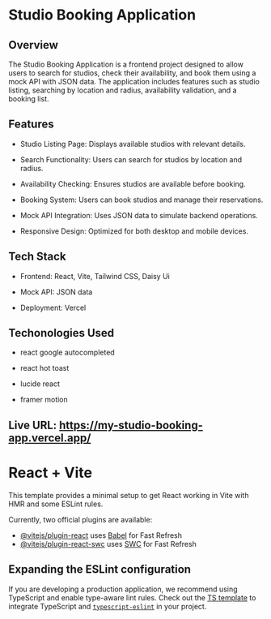 # Studio Booking Application

## Overview
 The Studio Booking Application is a frontend project designed to allow users to search for studios, check their availability, and book them using a mock API with JSON data. The application includes features such as studio listing, searching by location and radius, availability validation, and a booking list.

## Features
- Studio Listing Page: Displays available studios with relevant details.

- Search Functionality: Users can search for studios by location and radius.

- Availability Checking: Ensures studios are available before booking.

- Booking System: Users can book studios and manage their reservations.

- Mock API Integration: Uses JSON data to simulate backend operations.

- Responsive Design: Optimized for both desktop and mobile devices.

## Tech Stack
- Frontend: React, Vite, Tailwind CSS, Daisy Ui

- Mock API: JSON data

- Deployment: Vercel

## Techonologies Used

- react google autocompleted

- react hot toast

- lucide react

- framer motion

## Live URL: https://my-studio-booking-app.vercel.app/




# React + Vite

This template provides a minimal setup to get React working in Vite with HMR and some ESLint rules.

Currently, two official plugins are available:

- [@vitejs/plugin-react](https://github.com/vitejs/vite-plugin-react/blob/main/packages/plugin-react/README.md) uses [Babel](https://babeljs.io/) for Fast Refresh
- [@vitejs/plugin-react-swc](https://github.com/vitejs/vite-plugin-react-swc) uses [SWC](https://swc.rs/) for Fast Refresh

## Expanding the ESLint configuration

If you are developing a production application, we recommend using TypeScript and enable type-aware lint rules. Check out the [TS template](https://github.com/vitejs/vite/tree/main/packages/create-vite/template-react-ts) to integrate TypeScript and [`typescript-eslint`](https://typescript-eslint.io) in your project.
